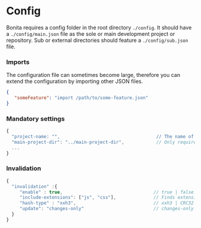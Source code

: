# Config

Bonita requires a config folder in the root directory `./config`. It should have a `./config/main.json` file as the sole or main development project or repository.
Sub or external directories should feature a `./config/sub.json` file.

### Imports
The configuration file can sometimes become large, therefore you can extend the configuration by importing other JSON files.
```json
{
   "someFeature": "import /path/to/some-feature.json"
}
```

### Mandatory settings
```javascript
{
  "project-name: "",                                    // The name of the project or sub project
  "main-project-dir": "../main-project-dir",            // Only required for sub-projects 
  ...  
}
```
### Invalidation
```javascript
{
  "invalidation" :{
     "enable" : true,                                  // true | false
     "include-extensions": ["js", "css"],              // Finds extensions using {{ _hash }} 
     "hash-type" : "xxh3",                             // xxh3 | CRC32 | xxh32
     "update": "changes-only"                          // changes-only | all | ["js", "css", ...others] 
  }
}
```
